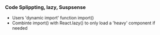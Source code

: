 ### Code Splippting, lazy, Suspsense

- Users 'dynamic import' function import()
- Combinte import() with React.lazy() to only load a 'heavy' component if needed
